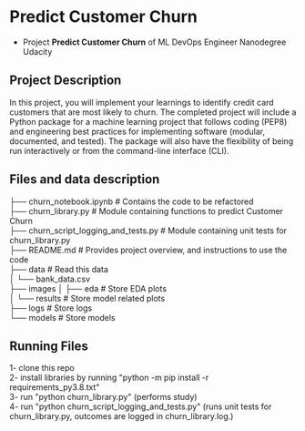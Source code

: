 # Predict Customer Churn

- Project **Predict Customer Churn** of ML DevOps Engineer Nanodegree Udacity

## Project Description<br>
In this project, you will implement your learnings to identify credit card customers that are most likely to churn. The completed project will include a Python package for a machine learning project that follows coding (PEP8) and engineering best practices for implementing software (modular, documented, and tested). The package will also have the flexibility of being run interactively or from the command-line interface (CLI).

## Files and data description

├── churn_notebook.ipynb                # Contains the code to be refactored<br>
├── churn_library.py                    # Module containing functions to predict Customer Churn<br>
├── churn_script_logging_and_tests.py   # Module containing unit tests for churn_library.py<br>
├── README.md                           # Provides project overview, and instructions to use the code<br>
├── data                                # Read this data<br>
│   └── bank_data.csv<br>
├── images
│   ├── eda                 # Store EDA plots<br>
│   └── results             # Store model related plots<br>
├── logs				 # Store logs<br>
└── models               # Store models

## Running Files<br>
1- clone this repo<br>
2- install libraries by running "python -m pip install -r requirements_py3.8.txt"<br>
3- run "python churn_library.py" (performs study)<br>
4- run "python churn_script_logging_and_tests.py" (runs unit tests for churn_library.py, outcomes are logged in churn_library.log.)





